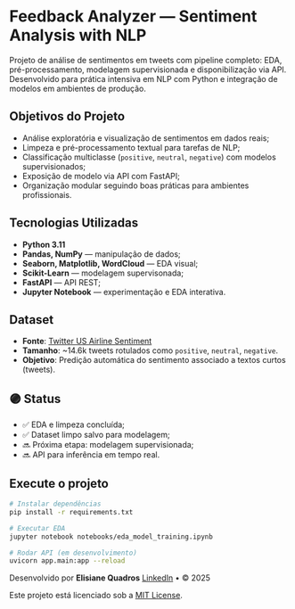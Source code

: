 # Feedback Analyzer — Sentiment Analysis with NLP

Projeto de análise de sentimentos em tweets com pipeline completo: EDA, pré-processamento, modelagem supervisionada e disponibilização via API. Desenvolvido para prática intensiva em NLP com Python e integração de modelos em ambientes de produção.


## Objetivos do Projeto

- Análise exploratória e visualização de sentimentos em dados reais;
- Limpeza e pré-processamento textual para tarefas de NLP;
- Classificação multiclasse (`positive`, `neutral`, `negative`) com modelos supervisionados;
- Exposição de modelo via API com FastAPI;
- Organização modular seguindo boas práticas para ambientes profissionais.


## Tecnologias Utilizadas

- **Python 3.11**
- **Pandas, NumPy** — manipulação de dados;
- **Seaborn, Matplotlib, WordCloud** — EDA visual;
- **Scikit-Learn** — modelagem supervisonada;
- **FastAPI** — API REST;
- **Jupyter Notebook** — experimentação e EDA interativa.


## Dataset

- **Fonte**: [Twitter US Airline Sentiment](https://www.kaggle.com/datasets/crowdflower/twitter-airline-sentiment)
- **Tamanho**: ~14.6k tweets rotulados como `positive`, `neutral`, `negative`.
- **Objetivo**: Predição automática do sentimento associado a textos curtos (tweets).


## 🟣 Status

- ✅ EDA e limpeza concluída;
- ✅ Dataset limpo salvo para modelagem;
- 🔜 Próxima etapa: modelagem supervisionada;
- 🔜 API para inferência em tempo real.


## Execute o projeto

```bash
# Instalar dependências
pip install -r requirements.txt

# Executar EDA
jupyter notebook notebooks/eda_model_training.ipynb

# Rodar API (em desenvolvimento)
uvicorn app.main:app --reload
```

Desenvolvido por **Elisiane Quadros**
[LinkedIn](https://www.linkedin.com/in/elisiane-quadros/) • © 2025  

Este projeto está licenciado sob a [MIT License](LICENSE).
